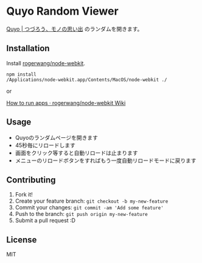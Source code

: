 # Quyo Random Viewer

[Quyo | つづろう、モノの思い出](http://quyo.hatelabo.jp/ "Quyo | つづろう、モノの思い出") のランダムを開きます。

## Installation

Install [rogerwang/node-webkit](https://github.com/rogerwang/node-webkit "rogerwang/node-webkit").

```
npm install
/Applications/node-webkit.app/Contents/MacOS/node-webkit ./
```

or

[How to run apps · rogerwang/node-webkit Wiki](https://github.com/rogerwang/node-webkit/wiki/How-to-run-apps "How to run apps · rogerwang/node-webkit Wiki")

## Usage

- Quyoのランダムページを開きます
- 45秒毎にリロードします
- 画面をクリック等すると自動リロードは止まります
- メニューのリロードボタンをすればもう一度自動リロードモードに戻ります

## Contributing

1. Fork it!
2. Create your feature branch: `git checkout -b my-new-feature`
3. Commit your changes: `git commit -am 'Add some feature'`
4. Push to the branch: `git push origin my-new-feature`
5. Submit a pull request :D

## License

MIT